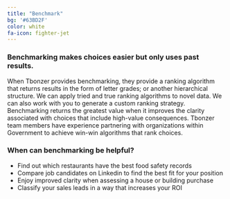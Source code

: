 ```yaml
---
title: "Benchmark"
bg: '#63BD2F'
color: white
fa-icon: fighter-jet
---
```


### Benchmarking makes choices easier but only uses past results.

When Tbonzer provides benchmarking, they provide a ranking algorithm that
returns results in the form of letter grades; or another hierarchical
structure. We can apply tried and true ranking algorithms to novel data. We
can also work with you to generate a custom ranking strategy. Benchmarking
returns the greatest value when it improves the clarity associated with choices
that include high-value consequences. Tbonzer team members have experience
partnering with organizations within Government to achieve win-win algorithms
that rank choices.

### When can benchmarking be helpful?

* Find out which restaurants have the best food safety records
* Compare job candidates on Linkedin to find the best fit for your position
* Enjoy improved clarity when assessing a house or building purchase 
* Classify your sales leads in a way that increases your ROI

